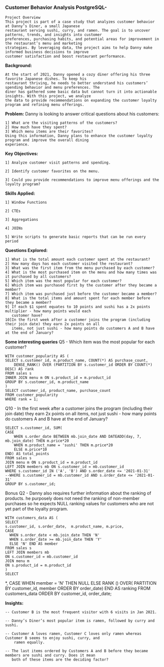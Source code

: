 ### Customer Behavior Analysis PostgreSQL-
                                                       

    Project Overview
    This project is part of a case study that analyzes customer behavior at Danny’s Diner, a small Japanese 
    restaurant serving sushi, curry, and ramen. The goal is to uncover patterns, trends, and insights into customer 
    preferences, purchasing habits, and potential areas for improvement in the restaurant’s menu and marketing 
    strategies. By leveraging data, the project aims to help Danny make informed business decisions to improve 
    customer satisfaction and boost restaurant performance.

   **Background:**
   
    At the start of 2021, Danny opened a cozy diner offering his three favorite Japanese dishes. To keep his 
    restaurant thriving, he needs to better understand his customers’ spending behavior and menu preferences. The 
    diner has gathered some basic data but cannot turn it into actionable insights. With this project, we analyze 
    the data to provide recommendations on expanding the customer loyalty program and refining menu offerings.

  **Problem:**
    Danny is looking to answer critical questions about his customers:

    1] What are the visiting patterns of the customers?
    2] How much have they spent?
    3] Which menu items are their favorites?
    Using this information, Danny plans to enhance the customer loyalty program and improve the overall dining 
    experience.

  **Key Objectives:**
  
    1] Analyze customer visit patterns and spending.
    
    2] Identify customer favorites on the menu.
    
    3] Could you provide recommendations to improve menu offerings and the loyalty program?

 **Skills Applied:**
 
    1] Window Functions 
    
    2] CTEs
    
    3] Aggregations 
    
    4] JOINs 
    
    5] Write scripts to generate basic reports that can be run every period 

  **Questions Explored:**

    1] What is the total amount each customer spent at the restaurant?
    2] How many days has each customer visited the restaurant?
    3] What was the first item from the menu purchased by each customer?
    4] What is the most purchased item on the menu and how many times was it purchased by all customers?
    5] Which item was the most popular for each customer?
    6] Which item was purchased first by the customer after they became a member?
    7] Which item was purchased just before the customer became a member?
    8] What is the total items and amount spent for each member before they became a member?
    9] If each $1 spent equates to 10 points and sushi has a 2x points multiplier - how many points would each 
       customer have?
    10]In the first week after a customer joins the program (including their join date) they earn 2x points on all 
       items, not just sushi - how many points do customers A and B have at the end of January?


**Some interesting queries**
Q5 - Which item was the most popular for each customer?

    WITH customer_popularity AS (
    SELECT s.customer_id, m.product_name, COUNT(*) AS purchase_count,
        DENSE_RANK() OVER (PARTITION BY s.customer_id ORDER BY COUNT(*) DESC) AS rank
    FROM sales s
    INNER JOIN menu m ON s.product_id = m.product_id
    GROUP BY s.customer_id, m.product_name
    )
    SELECT customer_id, product_name, purchase_count
    FROM customer_popularity
    WHERE rank = 1;

Q10 - In the first week after a customer joins the program (including their join date) they earn 2x points on all items, not just sushi - how many points do customers A and B have at the end of January?

    SELECT s.customer_id, SUM(
    CASE 
        WHEN s.order_date BETWEEN mb.join_date AND DATEADD(day, 7, mb.join_date) THEN m.price*20
        WHEN m.product_name = 'sushi' THEN m.price*20 
        ELSE m.price*10 
    END) AS total_points
    FROM sales s
    JOIN menu m ON s.product_id = m.product_id
    LEFT JOIN members mb ON s.customer_id = mb.customer_id
    WHERE s.customer_id IN ('A', 'B') AND s.order_date <= '2021-01-31'
    --WHERE s.customer_id = mb.customer_id AND s.order_date <= '2021-01-31'
    GROUP BY s.customer_id;

Bonus Q2 - Danny also requires further information about the ranking of products. he purposely does not need the ranking of non-member purchases so he expects NULL ranking values for customers who are not yet part of the loyalty program.

  
    WITH customers_data AS (
    SELECT 
    s.customer_id, s.order_date,  m.product_name, m.price,
    CASE
      WHEN s.order_date < mb.join_date THEN 'N'
      WHEN s.order_date >= mb.join_date THEN 'Y'
      ELSE 'N' END AS member
    FROM sales s
    LEFT JOIN members mb
    ON s.customer_id = mb.customer_id
    JOIN menu m
    ON s.product_id = m.product_id
    )
    SELECT 
  *, 
    CASE
    WHEN member = 'N' THEN NULL
    ELSE RANK () OVER(
      PARTITION BY customer_id, member
      ORDER BY order_date) END AS ranking
    FROM customers_data
    ORDER BY customer_id, order_date;

**Insights:**

    -- Customer B is the most frequent visitor with 6 visits in Jan 2021.
  
    -- Danny’s Diner’s most popular item is ramen, followed by curry and sushi.
  
    -- Customer A loves ramen, Customer C loves only ramen whereas Customer B seems to enjoy sushi, curry, and 
        ramen equally.
     
    -- The last items ordered by Customers A and B before they became members are sushi and curry. Does it mean 
       both of these items are the deciding factor?    
        


    

